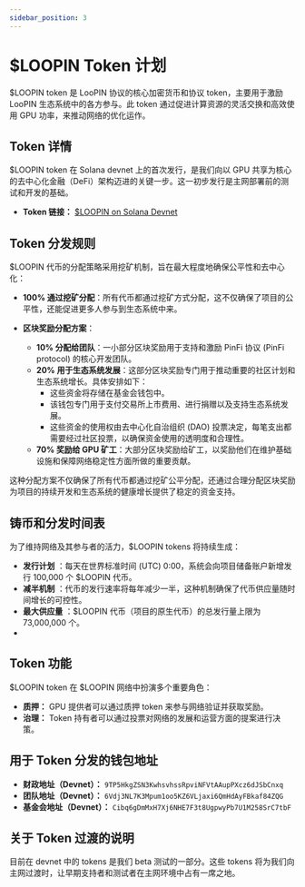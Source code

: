 ```yaml
---
sidebar_position: 3
---
```


# $LOOPIN Token 计划

$LOOPIN token 是 LooPIN 协议的核心加密货币和协议 token，主要用于激励 LooPIN 生态系统中的各方参与。此 token 通过促进计算资源的灵活交换和高效使用 GPU 功率，来推动网络的优化运作。

## Token 详情

$LOOPIN token 在 Solana devnet 上的首次发行，是我们向以 GPU 共享为核心的去中心化金融（DeFi）架构迈进的关键一步。这一初步发行是主网部署前的测试和开发的基础。

- **Token 链接：** [$LOOPIN on Solana Devnet](https://explorer.solana.com/address/5NKinmhNiUyQbxXXBKJz6t3w4Emg2D43e4PWoajMNEv7?cluster=devnet)

## Token 分发规则

$LOOPIN 代币的分配策略采用挖矿机制，旨在最大程度地确保公平性和去中心化：

- **100% 通过挖矿分配**：所有代币都通过挖矿方式分配，这不仅确保了项目的公平性，还能促进更多人参与到生态系统中来。

- **区块奖励分配方案**：
    - **10% 分配给团队**：一小部分区块奖励用于支持和激励 PinFi 协议 (PinFi protocol) 的核心开发团队。
    - **20% 用于生态系统发展**：这部分区块奖励专门用于推动重要的社区计划和生态系统增长。具体安排如下：
        - 这些资金将存储在基金会钱包中。
        - 该钱包专门用于支付交易所上市费用、进行捐赠以及支持生态系统发展。
        - 这些资金的使用权由去中心化自治组织 (DAO) 投票决定，每笔支出都需要经过社区投票，以确保资金使用的透明度和合理性。
    - **70% 奖励给 GPU 矿工**：大部分区块奖励给矿工，以奖励他们在维护基础设施和保障网络稳定性方面所做的重要贡献。

这种分配方案不仅确保了所有代币都通过挖矿公平分配，还通过合理分配区块奖励为项目的持续开发和生态系统的健康增长提供了稳定的资金支持。

## 铸币和分发时间表

为了维持网络及其参与者的活力，$LOOPIN tokens 将持续生成：

- **发行计划** ：每天在世界标准时间 (UTC) 0:00，系统会向项目储备账户新增发行 100,000 个 $LOOPIN 代币。
- **减半机制** ：代币的发行速率将每年减少一半，这种机制确保了代币供应量随时间增长的可控性。
- **最大供应量** ：$LOOPIN 代币（项目的原生代币）的总发行量上限为 73,000,000 个。
- 
## Token 功能

\$LOOPIN token 在 \$LOOPIN 网络中扮演多个重要角色：

- **质押：** GPU 提供者可以通过质押 token 来参与网络验证并获取奖励。
- **治理：** Token 持有者可以通过投票对网络的发展和运营方面的提案进行决策。

## 用于 Token 分发的钱包地址

- **财政地址（Devnet）：** `9TP5HkgZSN3KwhsvhssRpviNFVtAAupPXcz6dJSbCnxq`
- **团队地址（Devnet）：** `6Vdj3NL7K3Mpum1oo5KZ6VLjaxi6QmHdAyFBkaf84ZQG`
- **基金会地址（Devnet）：** `Cibq6gDmMxH7Xj6NHE7F3t8UgpwyPb7U1M258SrC7tbF`

## 关于 Token 过渡的说明

目前在 devnet 中的 tokens 是我们 beta 测试的一部分。这些 tokens 将为我们向主网过渡时，让早期支持者和测试者在主网环境中占有一席之地。